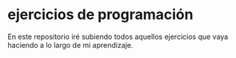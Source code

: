 # ejercicios de programación

En este repositorio iré subiendo todos aquellos ejercicios que vaya haciendo a lo largo de mi aprendizaje.
